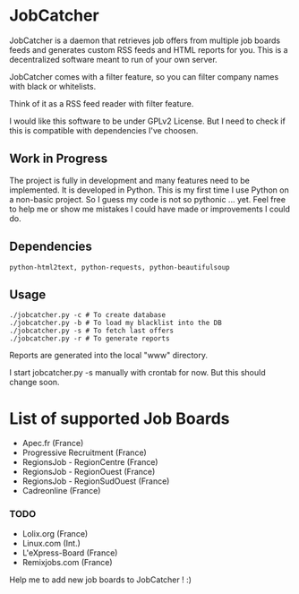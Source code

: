 # JobCatcher

JobCatcher is a daemon that retrieves job offers from multiple job boards feeds
and generates custom RSS feeds and HTML reports for you. This is a decentralized
software meant to run of your own server.

JobCatcher comes with a filter feature, so you can filter company names with
black or whitelists.

Think of it as a RSS feed reader with filter feature.

I would like this software to be under GPLv2 License. But I need to check if
this is compatible with dependencies I've choosen.

## Work in Progress

The project is fully in development and many features need to be implemented.
It is developed in Python. This is my first time I use Python on a non-basic
project. So I guess my code is not so pythonic ... yet. Feel free to help me or
show me mistakes I could have made or improvements I could do.

## Dependencies

	python-html2text, python-requests, python-beautifulsoup

## Usage

	./jobcatcher.py -c # To create database
	./jobcatcher.py -b # To load my blacklist into the DB
	./jobcatcher.py -s # To fetch last offers
	./jobcatcher.py -r # To generate reports

Reports are generated into the local "www" directory.

I start jobcatcher.py -s manually with crontab for now. But this should change
soon.

# List of supported Job Boards

- Apec.fr (France)
- Progressive Recruitment (France)
- RegionsJob - RegionCentre (France)
- RegionsJob - RegionOuest (France)
- RegionsJob - RegionSudOuest (France)
- Cadreonline (France)

### TODO

- Lolix.org (France)
- Linux.com (Int.)
- L'eXpress-Board (France)
- Remixjobs.com (France)

Help me to add new job boards to JobCatcher ! :)
